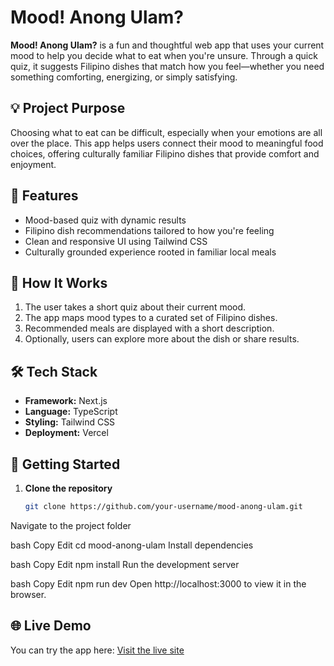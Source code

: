 # Mood! Anong Ulam?

**Mood! Anong Ulam?** is a fun and thoughtful web app that uses your current mood to help you decide what to eat when you're unsure. Through a quick quiz, it suggests Filipino dishes that match how you feel—whether you need something comforting, energizing, or simply satisfying.

## 💡 Project Purpose

Choosing what to eat can be difficult, especially when your emotions are all over the place. This app helps users connect their mood to meaningful food choices, offering culturally familiar Filipino dishes that provide comfort and enjoyment.

## 🎯 Features

- Mood-based quiz with dynamic results
- Filipino dish recommendations tailored to how you're feeling
- Clean and responsive UI using Tailwind CSS
- Culturally grounded experience rooted in familiar local meals

## 🧠 How It Works

1. The user takes a short quiz about their current mood.
2. The app maps mood types to a curated set of Filipino dishes.
3. Recommended meals are displayed with a short description.
4. Optionally, users can explore more about the dish or share results.

## 🛠️ Tech Stack

- **Framework:** Next.js
- **Language:** TypeScript
- **Styling:** Tailwind CSS
- **Deployment:** Vercel 

## 🚀 Getting Started

1. **Clone the repository**
   ```bash
   git clone https://github.com/your-username/mood-anong-ulam.git
Navigate to the project folder

bash
Copy
Edit
cd mood-anong-ulam
Install dependencies

bash
Copy
Edit
npm install
Run the development server

bash
Copy
Edit
npm run dev
Open http://localhost:3000 to view it in the browser.

## 🌐 Live Demo

You can try the app here: [Visit the live site](https://mood-anong-ulam.vercel.app/)
